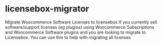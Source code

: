 # licensebox-migrator
Migrate Woocommerce Software Licenses to licensebox 
If you currently sell software/support licenses (eg plugins) using Woocommerce Subscriptions and Woocommerce Software plugins and you are looking to migrate to Licensebox. You can use this to help with migrating all licenses
